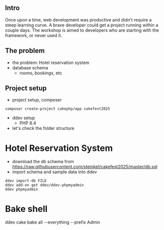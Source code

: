 ## Intro

Once upon a time, web development was productive and didn't require a steep learning curve.
A brave developer could get a project running within a couple days.
The workshop is aimed to developers who are starting with the framework, or never used it.

## The problem

* the problem: Hotel reservation system
* database schema
  * rooms, bookings, etc

## Project setup

* project setup, composer

```
composer create-project cakephp/app cakefest2025
```

* ddev setup
  * PHP 8.4
* let's check the folder structure

# Hotel Reservation System

* download the db schema from https://raw.githubusercontent.com/steinkel/cakefest2025/master/db.sql
* import schema and sample data into ddev

```
ddev import-db FILE
ddev add-on get ddev/ddev-phpmyadmin
ddev phpmyadmin
```

# Bake shell

ddev cake bake all --everything --prefix Admin


